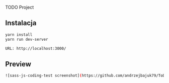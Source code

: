 TODO Project

## Instalacja

```bash
yarn install
yarn run dev-server

URL: http://localhost:3000/
```
## Preview
```bash
![sass-js-coding-test screenshot](https://github.com/andrzejbajuk79/ToDo-react/blob/master/src/assets/todo.JPG?raw=true)
